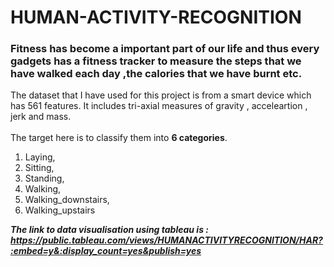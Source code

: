 # HUMAN-ACTIVITY-RECOGNITION

### Fitness has become a important part of our life and thus every gadgets has a fitness tracker to measure the steps that we have walked each day ,the calories that we have burnt etc.

The dataset that I have used for this project is from a smart device which has 561 features. It includes tri-axial measures of gravity , acceleartion , jerk and mass.
<br>
<br>
The target here is to classify them into <b>6 categories</b>. 
<ol>
<li>Laying,<br>
<li>Sitting,<br>
<li>Standing,<br>
<li>Walking,<br>
<li>Walking_downstairs,<br>
<li>Walking_upstairs<br>
</li>
</ol>

<b><i> The link to data visualisation using tableau is : https://public.tableau.com/views/HUMANACTIVITYRECOGNITION/HAR?:embed=y&:display_count=yes&publish=yes
  </i></b>
